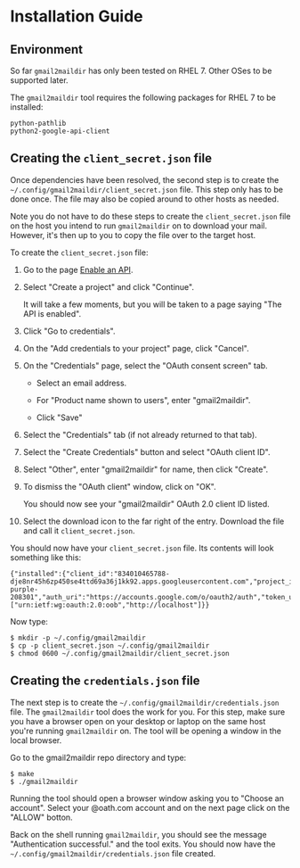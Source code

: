 # Installation Guide


## Environment

So far `gmail2maildir` has only been tested on RHEL 7.  Other OSes
to be supported later.

The `gmail2maildir` tool requires the following packages for RHEL 7
to be installed:

```
python-pathlib
python2-google-api-client
```


## Creating the `client_secret.json` file

Once dependencies have been resolved, the second step is to create
the `~/.config/gmail2maildir/client_secret.json` file.  This
step only has to be done once.  The file may also be copied around
to other hosts as needed.

Note you do not have to do these steps to create the
`client_secret.json` file on the host you intend to run
`gmail2maildir` on to download your mail.  However, it's then up to
you to copy the file over to the target host.

To create the `client_secret.json` file:

1. Go to the page [Enable an API](https://console.developers.google.com/flows/enableapi?apiid=gmail).

1.  Select "Create a project" and click "Continue".

    It will take a few moments, but you will be taken to a page
    saying "The API is enabled".

1. Click "Go to credentials".

1. On the "Add credentials to your project" page, click "Cancel".

1. On the "Credentials" page, select the "OAuth consent screen" tab.

   * Select an email address.

   * For "Product name shown to users", enter "gmail2maildir".

   * Click "Save"

1. Select the "Credentials" tab (if not already returned to that tab).

1. Select the "Create Credentials" button and select "OAuth client ID".

1. Select "Other", enter "gmail2maildir" for name, then click "Create".

1. To dismiss the "OAuth client" window, click on "OK".

   You should now see your "gmail2maildir" OAuth 2.0 client ID listed.

1. Select the download icon to the far right of the entry.  Download the
   file and call it `client_secret.json`.

You should now have your `client_secret.json` file.  Its contents will
look something like this:

```
{"installed":{"client_id":"834010465788-dje8nr45h6zp450se4ttd69a36j1kk92.apps.googleusercontent.com","project_id":"optimum-purple-208301","auth_uri":"https://accounts.google.com/o/oauth2/auth","token_uri":"https://accounts.google.com/o/oauth2/token","auth_provider_x509_cert_url":"https://www.googleapis.com/oauth2/v1/certs","client_secret":"wT7Vsj7jBBG9Ql0qf1H7MZQ4","redirect_uris":["urn:ietf:wg:oauth:2.0:oob","http://localhost"]}}
```

Now type:

```
$ mkdir -p ~/.config/gmail2maildir
$ cp -p client_secret.json ~/.config/gmail2maildir
$ chmod 0600 ~/.config/gmail2maildir/client_secret.json
```


## Creating the `credentials.json` file

The next step is to create the `~/.config/gmail2maildir/credentials.json`
file.  The `gmail2maildir` tool does the work for you.  For this
step, make sure you have a browser open on your desktop or laptop on
the same host you're running `gmail2maildir` on.  The tool will be
opening a window in the local browser.

Go to the gmail2maildir repo directory and type:

```
$ make
$ ./gmail2maildir
```

Running the tool should open a browser window asking you to "Choose
an account".  Select your @oath.com account and on the next page
click on the "ALLOW" botton.

Back on the shell running `gmail2maildir`, you should see the message
"Authentication successful." and the tool exits.  You should now have
the `~/.config/gmail2maildir/credentials.json` file created.
